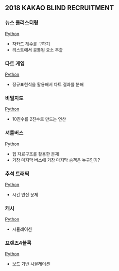 ## 2018 KAKAO BLIND RECRUITMENT

### 뉴스 클러스터링
[Python](뉴스%20클러스터링/solution.py)
- 자카드 계수를 구하기
- 리스트에서 공통된 요소 추출

### 다트 게임
[Python](다트%20게임/solution.py)
- 정규표현식을 활용해서 다트 결과를 분해

### 비밀지도
[Python](비밀지도/solution.py)
- 10진수를 2진수로 만드는 연산

### 셔틀버스
[Python](셔틀버스/solution.py)
- 힙 자료구조를 활용한 문제
- 가장 마지막 버스에 가장 마지막 승객은 누구인가?

### 추석 트래픽
[Python](추석%20트래픽/solution.py)
- 시간 연산 문제

### 캐시
[Python](캐시/solution.py)
- 시뮬레이션

### 프렌즈4블록
[Python](프렌즈4블록/solution.py)
- 보드 기반 시뮬레이션